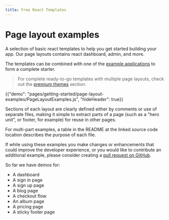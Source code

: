 ```yaml
---
title: Free React Templates
---
```


# Page layout examples

<p class="description">A selection of basic react templates to help you get started building your app. Our page layouts contains react dashboard, admin, and more.</p>

The templates can be combined with one of the [example applications](https://github.com/mui-org/material-ui/tree/master/examples) to form a complete starter.

> For complete ready-to-go templates with multiple page layouts, check out the [premium themes](https://themes.material-ui.com) section.

{{"demo": "pages/getting-started/page-layout-examples/PageLayoutExamples.js", "hideHeader": true}}

Sections of each layout are clearly defined either by comments or use of separate files,
making it simple to extract parts of a page (such as a "hero unit", or footer, for example)
for reuse in other pages.

For multi-part examples, a table in the README at the linked source code location describes
the purpose of each file.

If while using these examples you make changes or enhancements that could improve the
developer experience, or you would like to contribute an additional example,
please consider creating a [pull request on GitHub](https://github.com/mui-org/material-ui/pulls).

So far we have demos for:

- A dashboard
- A sign in page
- A sign up page
- A blog page
- A checkout flow
- An album page
- A pricing page
- A sticky footer page
